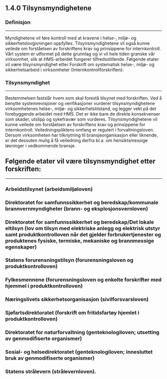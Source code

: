 ## 1.4.0 Tilsynsmyndighetene
### Definisjon
**************
Myndighetene vil føre kontroll med at kravene i helse-, miljø- og sikkerhetslovgivningen oppfylles. Tilsynsmyndighetene vil også kunne veilede om forståelsen av forskriftens krav og prinsippene for internkontroll.
Vårt system er utformet på dette grunnlag og vi vil hele tiden granske vår virksomhet, slik at HMS-arbeidet fungerer tilfredsstillende.
Følgende etater vil være tilsynsmyndighet etter Forskrift om systematisk helse-, miljø- og sikkerhetsarbeid i virksomheter (Internkontrollforskriften):
 
### Tilsynsmyndighet
********************
Bestemmelsen fastslår hvem som skal forestå tilsynet med forskriften. 
Ved å benytte systemrevisjoner og verifikasjoner vurderer tilsynsmyndighetene virksomhetenes helse-, miljø- og sikkerhetstilstand, og legger vekt på det forebyggende arbeidet med HMS. Det er ikke bare de direkte konsekvenser som skader, utslipp og sykefravær som vurderes. Tilsynsmyndighetene vil kunne veilede om forståelsen av forskriftens krav og prinsippene for internkontroll. Veiledningspliktens omfang er regulert i forvaltningsloven. Dersom virksomheten har tilknytning til bransjeorganisasjon eller liknende, er det dessuten mulig å få veiledning derfra bl.a. om hensiktsmessige løsninger i vedkommende bransje.

## Følgende etater vil være tilsynsmyndighet etter forskriften:
**************************************************************
### Arbeidstilsynet (arbeidsmiljøloven)
### Direktoratet for samfunnssikkerhet og beredskap/kommunale brannvernmyndigheter (brann- og eksplosjonsvernloven)
### Direktoratet for samfunnssikkerhet og beredskap/Det lokale eltilsyn (lov om tilsyn med elektriske anlegg og elektrisk utstyr samt produktkontrolloven når det gjelder forbrukertjenester og produktenes fysiske, termiske, mekaniske og brannmessige egenskaper)
### Statens forurensningstilsyn (forurensningsloven og produktkontrolloven)
### Fylkesmennene (forurensningsloven og enkelte forskrifter med hjemmel i produktkontrolloven)
### Næringslivets sikkerhetsorganisasjon (sivilforsvarsloven)
### Sjøfartsdirektoratet (forskrift om fritidsfartøy hjemlet i produktkontrolloven)
### Direktoratet for naturforvaltning (genteknologiloven; utsetting av genmodifiserte organismer)
### Sosial- og helsedirektoratet (genteknologiloven; innesluttet bruk av genmodifiserte organismer)
### Statens strålevern (strålevernloven).
